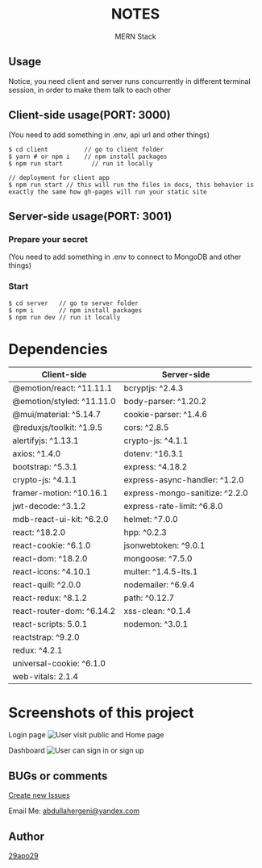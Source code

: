 <h1 align="center">
NOTES
</h1>
<p align="center">
MERN Stack
</p>


## Usage 

Notice, you need client and server runs concurrently in different terminal session, in order to make them talk to each other


## Client-side usage(PORT: 3000)

(You need to add something in .env, api url and other things)
```terminal
$ cd client          // go to client folder
$ yarn # or npm i    // npm install packages
$ npm run start        // run it locally

// deployment for client app
$ npm run start // this will run the files in docs, this behavior is exactly the same how gh-pages will run your static site
```

## Server-side usage(PORT: 3001)

### Prepare your secret

(You need to add something in .env to connect to MongoDB and other things)

### Start

```terminal
$ cd server   // go to server folder
$ npm i       // npm install packages
$ npm run dev // run it locally
```



# Dependencies
Client-side | Server-side
--- | ---
@emotion/react: ^11.11.1 |bcryptjs: ^2.4.3
@emotion/styled: ^11.11.0|body-parser: ^1.20.2
@mui/material: ^5.14.7 | cookie-parser: ^1.4.6
@reduxjs/toolkit: ^1.9.5 | cors: ^2.8.5
alertifyjs: ^1.13.1 | crypto-js: ^4.1.1
axios: ^1.4.0 | dotenv: ^16.3.1
bootstrap: ^5.3.1 | express: ^4.18.2
crypto-js: ^4.1.1 | express-async-handler: ^1.2.0
framer-motion: ^10.16.1 | express-mongo-sanitize: ^2.2.0
jwt-decode: ^3.1.2 |express-rate-limit: ^6.8.0
mdb-react-ui-kit: ^6.2.0 |helmet: ^7.0.0
react: ^18.2.0 |hpp: ^0.2.3
react-cookie: ^6.1.0 |jsonwebtoken: ^9.0.1
react-dom: ^18.2.0 |mongoose: ^7.5.0
react-icons: ^4.10.1 |multer: ^1.4.5-lts.1
react-quill: ^2.0.0 |nodemailer: ^6.9.4
react-redux: ^8.1.2 | path: ^0.12.7
react-router-dom: ^6.14.2 |xss-clean: ^0.1.4
react-scripts: 5.0.1 |nodemon: ^3.0.1
reactstrap: ^9.2.0 |
redux: ^4.2.1 |
universal-cookie: ^6.1.0 |
web-vitals: 2.1.4 |

# Screenshots of this project

Login page
![User visit public and Home page](https://i.imgur.com/cfmq8pu.png)

Dashboard
![User can sign in or sign up](https://i.imgur.com/Cv1txp1.png)

## BUGs or comments

[Create new Issues](https://github.com/29apo29/notes.project_29apo29/issues)

Email Me: abdullahergeni@yandex.com

## Author
[29apo29](https://twitter.com/29apo29)
